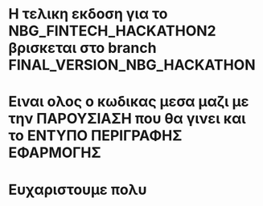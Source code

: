 #  Η τελικη εκδοση για το NBG_FINTECH_HACKATHON2 βρισκεται στο branch FINAL_VERSION_NBG_HACKATHON
# Ειναι ολος ο κωδικας μεσα μαζι με την ΠΑΡΟΥΣΙΑΣΗ που θα γινει και το ΕΝΤΥΠΟ ΠΕΡΙΓΡΑΦΗΣ ΕΦΑΡΜΟΓΗΣ 

# Ευχαριστουμε πολυ
